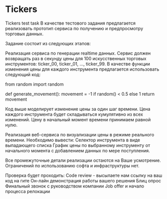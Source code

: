 # Tickers
Tickers test task
В качестве тестового задания предлагается реализовать прототип сервиса по получению и предпросмотру торговых данных.

Задание состоит из следующих этапов:

Реализация сервиса по генерации realtime данных.
Сервис должен возвращать раз в секунду цены для 100 искусственных торговых инструментов: ticker_00, ticker_01, …, ticker_99.
В качестве функции изменения цены для каждого инструмента предлагается использовать следующий код:


from random import random

def generate_movement():
    movement = -1 if random() < 0.5 else 1
    return movement


Код выше моделирует изменение цены за один шаг времени.
Цена каждого инструмента будет складываться кумулятивно из всех изменений.
Цену в начальный момент времени принимаем равной нулю.


Реализация веб-сервиса по визуализации цены в режиме реального времени.
Необходимо вывести:
Селектор инструмента в виде выпадающего списка
График цены по выбранному инструменту от начального момента с добавлением данных по мере поступления.


Все промежуточные детали реализации остаются на Ваше усмотрение.
Ограничений по использованию софта и инфраструктуры нет. 

Проверка будет проходить:
Code review  - высылаете нам ссылку на ваш код на гите
Он-лайн демонстрация работы вашего решения
Блиц опрос 
Финальный звонок с руководством компании
Job offer и начало процесса релокации


